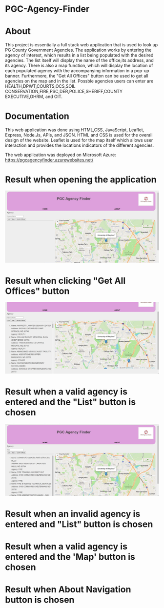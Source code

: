 # PGC-Agency-Finder

# About
This project is essentially a full stack web application that is used to look up PG County Government Agencies. The application works by entering the agency of interest, which results in a list being populated with the desired agencies. The list itself will display the name of the office,its address, and its agency. There is also a map function, which will display the location of each populated agency with the accompanying information in a pop-up banner. Furthermore, the "Get All Offices" button can be used to get all agencies on the map and in the list. Possble agencies users can enter are HEALTH,DPWT,COURTS,OCS,SOIL CONSERVATION,FIRE,PSC,DER,POLICE,SHERIFF,COUNTY EXECUTIVE,OHRM, and OIT.

# Documentation
This web application was done using HTML,CSS, JavaScript, Leaflet, Express, Node.Js, APIs, and JSON. 
HTML and CSS is used for the overall design of the website.
Leaflet is used for the map itself which allows user interaction and provides the locations indicators of the different agencies. 

The web application was deployed on Microsoft Azure: https://pgcagencyfinder.azurewebsites.net/

# Result when opening the application
![](public/static/images/PGCAgencyFinderFirstUser.jpg)
# Result when clicking "Get All Offices" button
![](public/static/images/PGCAgencyFinderGetAllOffices.jpg)
# Result when a valid agency is entered and the "List" button is chosen
![](public/static/images/PGCAgencyFinderValidResult.jpg)
# Result when an invalid agency is entered and "List" button is chosen

# Result when a valid agency is entered and the 'Map' button is chosen

# Result when About Navigation button is chosen



